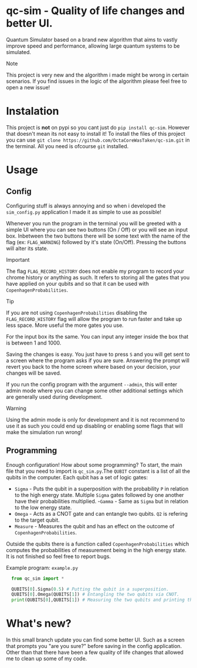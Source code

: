# qc-sim - Quality of life changes and better UI.
Quantum Simulator based on a brand new algorithm that aims to vastly improve speed and performance, allowing large quantum systems to be simulated.

> [!NOTE]
> This project is very new and the algorithm i made might be wrong in certain scenarios. If you find issues in the logic of the algorithm
> please feel free to open a new issue!

# Instalation
This project is **not** on pypi so you cant just do `pip install qc-sim`. However that doesn't mean its not easy to install it!
To install the files of this project you can use `git clone https://github.com/OctaCoreWasTaken/qc-sim.git` in the terminal. 
All you need is ofcourse `git` installed.

# Usage

## Config
Configuring stuff is always annoying and so when i developed the `sim_config.py` application I made it as simple to use as possible!

Whenever you run the program in the terminal you will be greeted with a simple UI where you can see two buttons (On / Off) or you 
will see an input box. 
Inbetween the two buttons there will be some text with the name of the flag (ex: `FLAG_WARNING`) followed by it's state (On/Off).
Pressing the buttons will alter its state.

> [!IMPORTANT]
> The flag `FLAG_RECORD_HISTORY` does not enable my program to record your chrome history or anything as such. It refers to storing
> all the gates that you have applied on your qubits and so that it can be used with `CopenhagenProbabilities`.

> [!TIP]
> If you are not using `CopenhagenProbabilities` disabling the `FLAG_RECORD_HISTORY` flag will allow the program to run faster and
> take up less space. More useful the more gates you use.

For the input box its the same. You can input any integer inside the box that is between 1 and 1000. 

Saving the changes is easy. You just have to press `S` and you will get sent to a screen where the program asks if you are sure.
Answering the prompt will revert you back to the home screen where based on your decision, your changes will be saved.

If you run the config program with the argument `--admin`, this will enter admin mode where you can change some other 
additional settings which are generally used during development.

> [!WARNING]
> Using the admin mode is only for development and it is not recommend to use it as such you could end up
> disabling or enabling some flags that will make the simulation run wrong!

## Programming
Enough configuration! How about some programming?
To start, the main file that you need to import is `qc_sim.py`.The `QUBIT` constant is a list of all the qubits in the computer. Each qubit has a set of logic gates:
  - `Sigma` - Puts the qubit in a superposition with the probability `P` in relation to the high energy state. Multiple `Sigma` gates followed by one another have their probabilities multiplied.
  -`Gamma` - Same as `Sigma` but in relation to the low energy state.
  - `Omega` - Acts as a CNOT gate and can entangle two qubits. `Q2` is refering to the target qubit.
  - `Measure` - Measures the qubit and has an effect on the outcome of `CopenhagenProbabilities`.

Outside the qubits there is a function called `CopenhagenProbabilities` which computes the probabilities of measurement being in the high
energy state. It is not finished so feel free to report bugs.

Example program: `example.py`
```python
  from qc_sim import *

  QUBITS[0].Sigma(0.5) # Putting the qubit in a superposition.
  QUBITS[0].Omega(QUBITS[1]) # Entangling the two qubits via CNOT.
  print(QUBITS[0],QUBITS[1]) # Measuring the two qubits and printing the result.
```

# What's new?
In this small branch update you can find some better UI. Such as a screen that prompts you "are you sure?" before saving in the config application.
Other than that there have been a few quality of life changes that allowed me to clean up some of my code.
